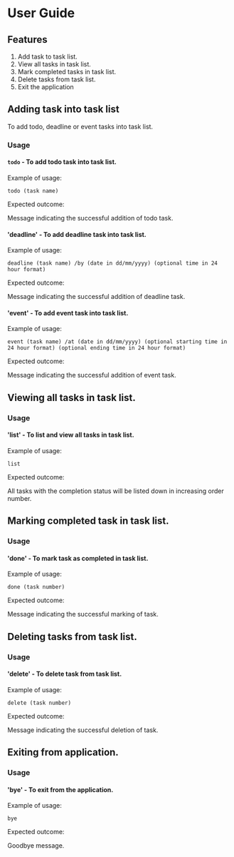 # User Guide

## Features 
1. Add task to task list.
1. View all tasks in task list.
1. Mark completed tasks in task list.
1. Delete tasks from task list.
1. Exit the application

## Adding task into task list
To add todo, deadline or event tasks into task list.

### Usage

#### `todo` - To add todo task into task list.

Example of usage: 

`todo (task name)`

Expected outcome:

Message indicating the successful addition of todo task.

#### 'deadline' - To add deadline task into task list.

Example of usage: 

`deadline (task name) /by (date in dd/mm/yyyy) (optional time in 24 hour format)`

Expected outcome:

Message indicating the successful addition of deadline task.

#### 'event' - To add event task into task list.

Example of usage: 

`event (task name) /at (date in dd/mm/yyyy) (optional starting time in 24 hour format) (optional ending time in 24 hour format)`

Expected outcome:

Message indicating the successful addition of event task.

## Viewing all tasks in task list.

### Usage

#### 'list' - To list and view all tasks in task list.

Example of usage: 

`list`

Expected outcome:

All tasks with the completion status will be listed down in increasing order number.

## Marking completed task in task list.

### Usage

#### 'done' - To mark task as completed in task list.

Example of usage: 

`done (task number)`

Expected outcome:

Message indicating the successful marking of task.

## Deleting tasks from task list.

### Usage

#### 'delete' - To delete task from task list.

Example of usage: 

`delete (task number)`

Expected outcome:

Message indicating the successful deletion of task.

## Exiting from application.

### Usage

#### 'bye' - To exit from the application.

Example of usage: 

`bye`

Expected outcome:

Goodbye message.
